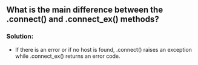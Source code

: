 ## What is the main difference between the .connect() and .connect_ex() methods?

### Solution:
* If there is an error or if no host is found, .connect() raises an exception while .connect_ex() returns an error code.
